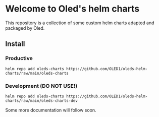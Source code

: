# Welcome to **Oled's helm charts**
This repository is a collection of some custom helm charts adapted and packaged by Oled.

## Install
### Productive
```
helm repo add oleds-charts https://github.com/OLED1/oleds-helm-charts/raw/main/oleds-charts
```
### Development (DO NOT USE!)
```
helm repo add oleds-charts https://github.com/OLED1/oleds-helm-charts/raw/main/oleds-charts-dev
```

Some more documentation will follow soon.

